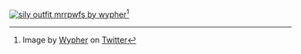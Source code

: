 <a href="https://twitter.com/koiwypher/status/1668066126713028611"><img src="https://pbs.twimg.com/media/FyYpTOhXoAEqnO4?format=jpg&name=large" alt="sily outfit mrrpwfs by wypher"></a>[^1]
[^1]: Image by <a href="https://twitter.com/koiwypher">Wypher</a> on <a href="https://twitter.com/koiwypher/status/1668066126713028611">Twitter</a>